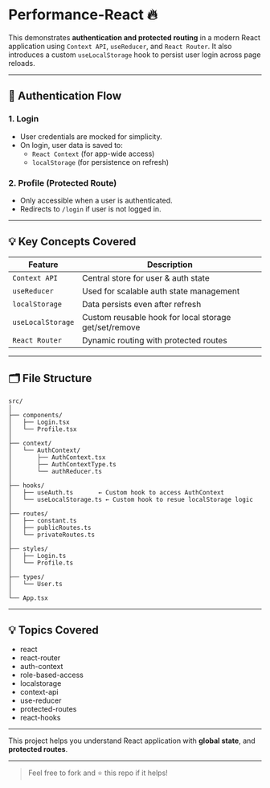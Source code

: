 # Performance-React 🔥

This demonstrates **authentication and protected routing** in a modern React application using `Context API`, `useReducer`, and `React Router`. It also introduces a custom `useLocalStorage` hook to persist user login across page reloads.

---

## 🔐 Authentication Flow

### 1. **Login**

- User credentials are mocked for simplicity.
- On login, user data is saved to:
  - `React Context` (for app-wide access)
  - `localStorage` (for persistence on refresh)

### 2. **Profile (Protected Route)**

- Only accessible when a user is authenticated.
- Redirects to `/login` if user is not logged in.

---

## 💡 Key Concepts Covered

| Feature           | Description                                           |
| ----------------- | ----------------------------------------------------- |
| `Context API`     | Central store for user & auth state                   |
| `useReducer`      | Used for scalable auth state management               |
| `localStorage`    | Data persists even after refresh                      |
| `useLocalStorage` | Custom reusable hook for local storage get/set/remove |
| `React Router`    | Dynamic routing with protected routes                 |

---

## 🗂️ File Structure

```
src/
│
├── components/
│   ├── Login.tsx
│   └── Profile.tsx
│
├── context/
│   └── AuthContext/
│       ├── AuthContext.tsx
│       ├── AuthContextType.ts
│       └── authReducer.ts
│
├── hooks/
│   ├── useAuth.ts       ← Custom hook to access AuthContext
│   └── useLocalStorage.ts ← Custom hook to resue localStorage logic
│
├── routes/
│   ├── constant.ts
│   ├── publicRoutes.ts
│   └── privateRoutes.ts
│
├── styles/
│   ├── Login.ts
│   └── Profile.ts
│
├── types/
│   └── User.ts
│
└── App.tsx
```

---

## 💡 Topics Covered

- react
- react-router
- auth-context
- role-based-access
- localstorage
- context-api
- use-reducer
- protected-routes
- react-hooks

---

This project helps you understand React application with **global state**, and **protected routes**.

---

> Feel free to fork and ⭐️ this repo if it helps!
